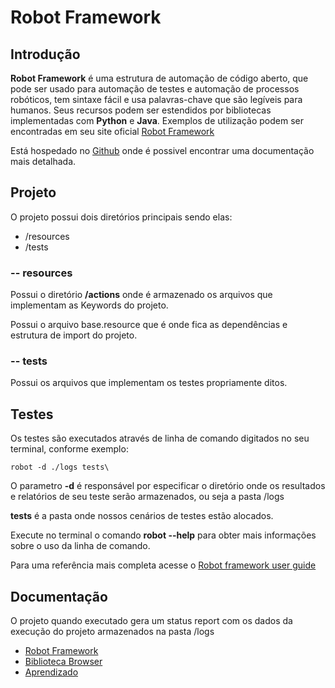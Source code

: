 # Robot Framework 
## Introdução

**Robot Framework** é uma estrutura de automação de código aberto, que pode ser usado para automação de testes e automação de processos robóticos, tem sintaxe fácil e usa palavras-chave que são legíveis para humanos. Seus recursos podem ser estendidos por bibliotecas implementadas com **Python** e **Java**.
Exemplos de utilização podem ser encontradas em seu site oficial
 [Robot Framework](http://robotframework.org)

Está hospedado no [Github](https://github.com/robotframework/robotframework) onde é possivel encontrar uma documentação mais detalhada.

## Projeto

O projeto possui dois diretórios principais sendo elas:

* /resources
* /tests

###  -- resources

Possui o diretório **/actions** onde é armazenado os arquivos que implementam as Keywords do projeto.

Possui o arquivo base.resource que é onde fica as dependências e estrutura de import do projeto.

###  -- tests

Possui os arquivos que implementam os testes propriamente ditos.

## Testes

Os testes são executados através de linha de comando digitados no seu terminal, conforme exemplo:
``` 
robot -d ./logs tests\
``` 
O parametro **-d** é responsável por especificar o diretório onde os resultados e relatórios de seu teste serão armazenados, ou seja a pasta /logs

**tests** é a pasta onde nossos cenários de testes estão alocados.

Execute no terminal o comando **robot --help** para obter mais informações sobre o uso da linha de comando. 

Para uma referência mais completa acesse o [Robot framework user guide](http://http://robotframework.org/robotframework/#user-guide)

## Documentação

O projeto quando executado gera um status report com os dados da execução do projeto armazenados na pasta /logs

* [Robot Framework](https://robotframework.org/)
* [Biblioteca Browser](https://github.com/MarketSquare/robotframework-browser)
* [Aprendizado](https://github.com/MarketSquare/robotframework-browser)

